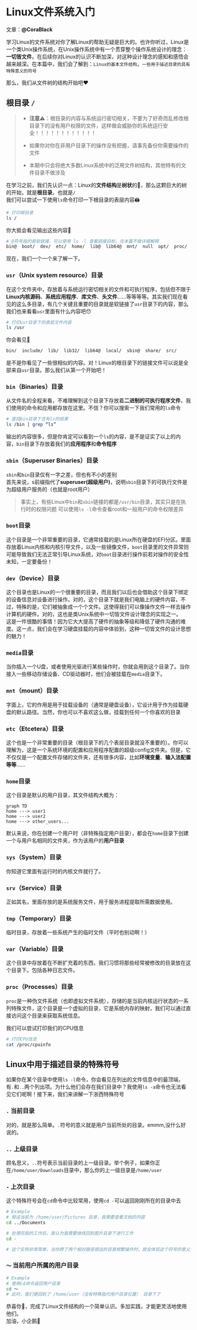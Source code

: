 # Linux文件系统入门

文章：**@CoraBlack**

学习Linux的文件系统对你了解Linux的帮助无疑是巨大的。也许你听过，Linux是一个类Unix操作系统，在Unix操作系统中有一个贯穿整个操作系统设计的理念：**一切皆文件**。在后续你对Linux的认识不断加深，对这种设计理念的感知和感悟会越来越深。在本篇中，我们会了解到：```Linux的基本文件结构```，```一些用于描述目录的具有特殊意义的符号```

那么，我们从文件树的结构开始吧♥️

## 根目录 ```/```

> - **注意⚠️**：根目录的内容与系统运行密切相关，不要为了好奇而乱修改根目录下的没有用户权限的文件，这样做会威胁你的系统运行安全！！！！！！！！！！！！
>
> - 如果你对你在非用户目录下的操作没有把握，请事先备份你需要操作的文件
>
> - 本期中只会将绝大多数Linux系统中的泛用文件树结构，其他特有的文件目录不做涉及

在学习之前，我们先认识一点：Linux的**文件结构**是**树状**的🌲，那么这颗巨大的树的开始，就是**根目录**，也就是```/```  
我们可以尝试一下使用```ls```命令打印一下根目录的表层内容🖨

```bash
# 打印根目录
ls /
```

你大抵会看见输出这些内容👀

```bash
# @符号指的是软链接，可以使用 ls -l 查看链接目标，在本篇不做详细解释
bin@  boot/  dev/  etc/  home/  lib@  lib64@  mnt/  null  opt/  proc/  root/  run/  sbin@  srv/  sys/  tmp/  usr/  var/
```

现在，我们一个一个来了解一下。

### ```usr```（Unix system resource）目录

在这个文件夹中，存放着与系统运行密切相关的文件和可执行程序，包括但不限于**Linux内核源码**、**系统应用程序**、**库文件**、**头文件**……等等等等。其实我们现在看见的这么多目录，有几个关键且重要的目录就是软链接了```usr```目录下的内容，那么我们也来看看```usr```里面有什么内容吧😯

```bash
# 打印usr目录下的表层文件内容
ls /usr
```

你会看见👀

```bash
bin/  include/  lib/  lib32/  lib64@  local/  sbin@  share/  src/
```

是不是你看见了一些很相似的内容。对！Linux的根目录下的链接文件可以说是全部来自```usr```目录。那么我们从第一个开始吧！

### ```bin```（Binaries）目录

从文件名的全程来看，不难理解到这个目录下存放着**二进制的可执行程序文件**，我们使用的命令和应用都存放在这里。不信？你可以搜索一下我们常用的```ls```命令

```bash
# 查找bin目录下含有ls的结果
ls /bin | grep “ls”
```

输出的内容很多，但是你肯定可以看到一个```ls```的内容，是不是证实了以上的内容，```bin```目录下存放着我们的**应用程序**和**命令程序**

### ```sbin```（Superuser Binaries）目录

```sbin```和```bin```目录仅有一字之差，但也有不小的差别  
首先来说，s前缀指代了**superuser(超级用户)**，说明```sbin```目录下的可执行文件是为超级用户服务的（也就是root用户）

> 事实上，有些Linux中```bin```和```sbin```链接的都是```/usr/bin```目录，其实只是在执行时的权限问题
> 可以使用```ls -l```命令查看root和一般用户的命令权限差异

### ```boot```目录

这个目录是一个非常重要的目录，它通常挂载的是Linux所在硬盘的EFI分区。里面存放着Linux内核和内核引导文件，以及一些镜像文件，```boot```目录里的文件异常则可能导致我们无法正常引导Linux系统，对```boot```目录进行操作前若对操作的安全性未知，一定要备份！

### ```dev```（Device）目录

这个目录也是Linux的一个很重要的目录，而且我们以后也会借助这个目录下绑定的设备信息对设备进行操作。对的，这个目录下就是我们电脑上的硬件内容，不过，特殊的是，它们被抽象成一个个文件。这使得我们可以像操作文件一样去操作计算机的硬件。对的，这也是类Unix系统中一切皆文件设计理念的实现之一。  
这是一件很酷的事情！因为它大大提高了硬件的抽象等级和降低了硬件沟通的难度。这一点，我们会在学习硬盘挂载的内容中体验到，这种一切皆文件的设计思想的魅力！

### ```media```目录

当你插入一个U盘，或者使用光驱进行某些操作时，你就会用到这个目录了。当你接入一些移动存储设备、CD驱动器时，他们会被挂载在```media```目录下。

### ```mnt```（mount）目录

字面上，它的作用是用于挂载设备的（通常是硬盘设备），它设计用于作为挂载硬盘的默认路径。当然，你也可以不喜欢这么做，挂载到任何一个你喜欢的目录

### ```etc```（Etcetera）目录

这个也是一个非常重要的目录（根目录下的几个表层目录就没不重要的）。你可以理解为，这是一个系统环境的配置和应用程序配置的超级config文件夹。但是，它不仅仅是一个配置文件存储的文件夹，还有很多内容，比如**环境变量**、**输入法配置等等**……

### ```home```目录

这个目录是默认的用户目录，其文件结构大概为：

```mermaid
graph TD
home ---> user1
home ---> user2
home ---> other_users...
```

默认来说，你在创建一个用户时（非特殊指定用户目录），都会在```home```目录下创建一个与用户名相同的文件夹，作为该用户的**用户目录**

### ```sys```（System）目录

你知道它里面有运行时的内核文件就行了。

### ```srv```（Service）目录

正如其名，里面存放的是系统服务文件，用于服务进程提取所需数据使用。

### ```tmp```（Temporary）目录

临时目录，存放着一些系统产生的临时文件（平时也别动啊！）

### ```var```（Variable）目录

这个目录中存放着在不断扩充着的东西，我们习惯将那些经常被修改的目录放在这个目录下。包括各种日志文件。

### ```proc```（Processes）目录

```proc```是一种伪文件系统（也即虚拟文件系统），存储的是当前内核运行状态的一系列特殊文件，这个目录是一个虚拟的目录，它是系统内存的映射，我们可以通过直接访问这个目录来获取系统信息。

我们可以尝试打印我们的CPU信息

```bash
# 打印CPU信息
cat /proc/cpuinfo
```

## Linux中用于描述目录的特殊符号

如果你在某个目录中使用```ls -l```命令，你会看见在列出的文件信息中的最顶端，有```.```和```..```两个列出项。为什么他们会存在我们目录中？我使用```ls -a```命令也无法看见它们呢啊！接下来，我们来讲解一下浙西特殊符号

### ```.``` 当前目录

对的，就是那么简单。```.```符号的意义就是用户当前所处的目录。emmm,没什么好说的。

### ```..``` 上级目录

顾名思义，```..```符号表示当前目录的上一级目录。举个例子，如果你正在```/home/user/Downloads```目录中，那么你的上一级目录是```/home/user```

### ```-``` 上次目录

这个特殊符号会在```cd```命令中比较常用，使用```cd -```可以返回刚刚所在的目录中去

```bash
# Example
# 假设当前为 /home/user/Pictures 目录，我需要查看文档的内容
cd ../Documents

# 处理完我的工作后，我认为我需要继续回到图片目录下进行工作
cd - 

# 这个实例非常简单，当你跨了两个相对路径很远的目录频繁操作时，就会体现这个符号的意义
```

### ```～``` 当前用户所属的用户目录

```bash
# Example
# 使用cd命令返回用户目录
cd ～
# 此时，我们便回到了 /home/user（没有特殊指代用户目录位置） 目录下了
```

恭喜你🎉，完成了Linux文件结构的一个简单认识。多加实践，才能更灵活地使用他们。  
加油，小企鹅🐧
